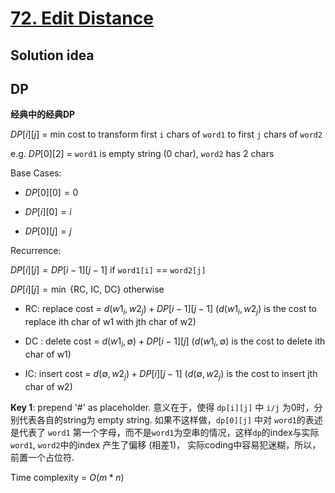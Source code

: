# [72. Edit Distance](https://leetcode.com/problems/edit-distance/)

## Solution idea

## DP

**经典中的经典DP**

$DP[i][j]$ = min cost to transform first `i` chars of `word1` to first `j` chars of `word2`

e.g. $DP[0][2]$ = `word1` is empty string (0 char), `word2` has 2 chars

Base Cases:

* $DP[0][0] = 0$

* $DP[i][0] = i$

* $DP[0][j] = j$

Recurrence:

$DP[i][j] = DP[i-1][j-1]$ if `word1[i]` == `word2[j]`

$DP[i][j] = \min$ {RC, IC, DC} otherwise

* RC: replace cost = $d(w1_i, w2_j) + DP[i-1][j-1]$ ($d(w1_i, w2_j)$ is the cost to replace ith char of w1 with jth char of w2)

* DC : delete cost = $d(w1_i, \emptyset) + DP[i-1][j]$ ($d(w1_i, \emptyset)$ is the cost to delete ith char of w1)

* IC: insert cost = $d(\emptyset, w2_j) + DP[i][j-1]$ ($d(\emptyset, w2_j)$ is the cost to insert jth char of w2)


**Key 1**: prepend '#' as placeholder. 意义在于，使得 `dp[i][j]` 中 `i/j` 为0时，分别代表各自的string为 empty string. 如果不这样做，`dp[0][j]` 中对 `word1`的表述是代表了 `word1` 第一个字母，而不是`word1`为空串的情况，这样`dp`的index与实际 `word1`, `word2`中的index 产生了偏移 (相差1)， 实际coding中容易犯迷糊，所以，前置一个占位符.

Time complexity = $O(m* n)$